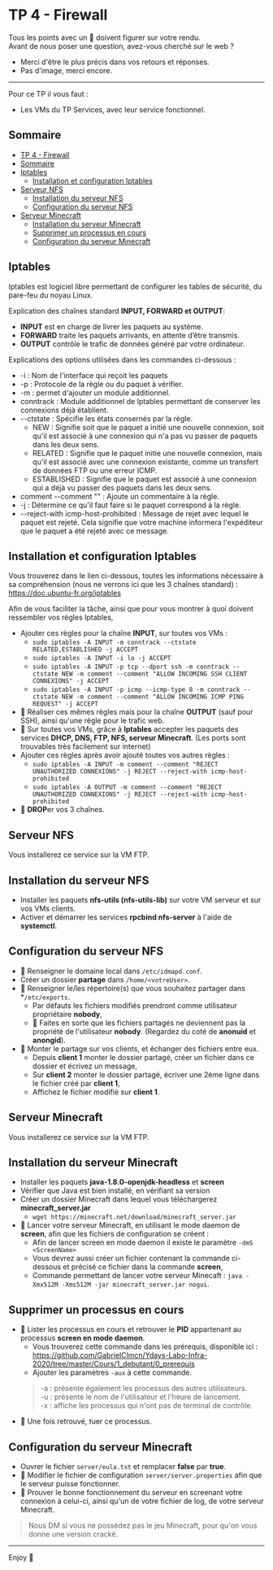 # TP 4 - Firewall

Tous les points avec un 👀 doivent figurer sur votre rendu.  
Avant de nous poser une question, avez-vous cherché sur le web ?  

- Merci d'être le plus précis dans vos retours et réponses.
- Pas d'image, merci encore.

---

Pour ce TP il vous faut :

- Les VMs du TP Services, avec leur service fonctionnel.

## Sommaire

- [TP 4 - Firewall](#tp-4---firewall)
- [Sommaire](#sommaire)
- [Iptables](#Iptables)
  - [Installation et configuration Iptables](#installation-et-configuration-iptables)
- [Serveur NFS](#serveur-nfs)
  - [Installation du serveur NFS](#installation-du-serveur-nfs)
  - [Configuration du serveur NFS](#configuration-du-serveur-nfs)
- [Serveur Minecraft](#serveur-minecraft)
  - [Installation du serveur Minecraft](#installation-du-serveur-minecraft)
  - [Supprimer un processus en cours](#supprimer-un-processus-en-cours)
  - [Configuration du serveur Minecraft](#configuration-du-serveur-minecraft)

## Iptables

Iptables est logiciel libre permettant de configurer les tables de sécurité, du pare-feu du noyau Linux.

Explication des chaînes standard **INPUT, FORWARD et OUTPUT**:

- **INPUT** est en charge de livrer les paquets au système.
- **FORWARD** traite les paquets arrivants, en attente d’être transmis.
- **OUTPUT** contrôle le trafic de données généré par votre ordinateur.

Explications des options utilisées dans les commandes ci-dessous :

- -i : Nom de l'interface qui reçoit les paquets
- -p : Protocole de la règle ou du paquet à vérifier.
- -m : permet d'ajouter un module additionnel.
- conntrack : Module additionnel de Iptables permettant de conserver les connexions déjà établient.
- --ctstate : Spécifie les états consernés par la règle.
  - NEW : Signifie soit que le paquet a initié une nouvelle connexion, soit qu'il est associé à une connexion qui n'a pas vu passer de paquets dans les deux sens.
  - RELATED : Signifie que le paquet initie une nouvelle connexion, mais qu'il est associé avec une connexion existante, comme un transfert de données FTP ou une erreur ICMP.
  - ESTABLISHED : Signifie que le paquet est associé à une connexion qui a déjà vu passer des paquets dans les deux sens.
- comment --comment "" : Ajoute un commentaire à la règle.
- -j : Détermine ce qu'il faut faire si le paquet correspond à la règle.
- --reject-with icmp-host-prohibited : Message de rejet avec lequel le paquet est rejeté. Cela signifie que votre machine informera l'expéditeur que le paquet a été rejeté avec ce message.

## Installation et configuration Iptables

Vous trouverez dans le lien ci-dessous, toutes les informations nécessaire à sa compréhension (nous ne verrons ici que les 3 chaînes standard) : <https://doc.ubuntu-fr.org/iptables>

Afin de vous faciliter la tâche, ainsi que pour vous montrer à quoi doivent ressembler vos règles Iptables,

- Ajouter ces règles pour la chaîne **INPUT**, sur toutes vos VMs :
  - `sudo iptables -A INPUT -m conntrack --ctstate RELATED,ESTABLISHED -j ACCEPT`
  - `sudo iptables -A INPUT -i lo -j ACCEPT`
  - `sudo iptables -A INPUT -p tcp --dport ssh -m conntrack --ctstate NEW -m comment --comment "ALLOW INCOMING SSH CLIENT CONNEXIONS" -j ACCEPT`
  - `sudo iptables -A INPUT -p icmp --icmp-type 8 -m conntrack --ctstate NEW -m comment --comment "ALLOW INCOMING ICMP PING REQUEST" -j ACCEPT`
- 👀 Réaliser ces mêmes règles mais pour la chaîne **OUTPUT** (sauf pour SSH), ainsi qu'une règle pour le trafic web.
- 👀 Sur toutes vos VMs, grâce à **Iptables** accepter les paquets des services **DHCP, DNS, FTP, NFS, serveur Minecraft**. (Les ports sont trouvables très facilement sur internet)
- Ajouter ces règles après avoir ajouté toutes vos autres règles :
  - `sudo iptables -A INPUT -m comment --comment "REJECT UNAUTHORIZED CONNEXIONS" -j REJECT --reject-with icmp-host-prohibited`
  - `sudo iptables -A OUTPUT -m comment --comment "REJECT UNAUTHORIZED CONNEXIONS" -j REJECT --reject-with icmp-host-prohibited`
- 👀 **DROP**er vos 3 chaînes.

## Serveur NFS

Vous installerez ce service sur la VM FTP.

## Installation du serveur NFS

- Installer les paquets **nfs-utils (nfs-utils-lib)** sur votre VM serveur et sur vos VMs clients.
- Activer et démarrer les services **rpcbind nfs-server** à l'aide de **systemctl**.

## Configuration du serveur NFS

- 👀 Renseigner le domaine local dans `/etc/idmapd.conf`.
- Créer un dossier **partage** dans `/home/<votreUser>`.
- 👀 Renseigner le/les répertoire(s) que vous souhaitez partager dans *`/etc/exports`.
  - Par défauts les fichiers modifiés prendront comme utilisateur propriétaire **nobody**,
  - 👀 Faites en sorte que les fichiers partagés ne deviennent pas la propriété de l'utilisateur **nobody**. (Regardez du coté de **anonuid** et **anongid**).
- 👀 Monter le partage sur vos clients, et échanger des fichiers entre eux.
  - Depuis **client 1** monter le dossier partagé, créer un fichier dans ce dossier et écrivez un message,
  - Sur **client 2** monter le dossier partagé, écriver une 2ème ligne dans le fichier créé par **client 1**,
  - Affichez le fichier modifié sur **client 1**.

## Serveur Minecraft

Vous installerez ce service sur la VM FTP.

## Installation du serveur Minecraft

- Installer les paquets **java-1.8.0-openjdk-headless** et **screen**
- Vérifier que Java est bien installé, en vérifiant sa version
- Créer un dossier Minecraft dans lequel vous téléchargerez **minecraft_server.jar**
  - `wget https://minecraft.net/download/minecraft_server.jar`
- 👀 Lancer votre serveur Minecraft, en utilisant le mode daemon de **screen**, afin que les fichiers de configuration se créent :
  - Afin de lancer screen en mode daemon il existe le paramètre `-dmS <ScreenName>`
  - Vous devrez aussi créer un fichier contenant la commande ci-dessous et précisé ce fichier dans la commande **screen**,
  - Commande permettant de lancer votre serveur Minecaft : `java -Xmx512M -Xms512M -jar minecraft_server.jar nogui`.

## Supprimer un processus en cours

- 👀 Lister les processus en cours et retrouver le **PID** appartenant au processus **screen en mode daemon**.
  - Vous trouverez cette commande dans les prérequis, disponible ici : <https://github.com/GabrielClmcn/Ydays-Labo-Infra-2020/tree/master/Cours/1_debutant/0_prerequis>
  - Ajouter les paramètres `-aux` à cette commande.
  > -a : présente également les processus des autres utilisateurs.\
  > -u : présente le nom de l'utilisateur et l'heure de lancement.\
  > -x : affiche les processus qui n'ont pas de terminal de contrôle.
- 👀 Une fois retrouvé, tuer ce processus.

## Configuration du serveur Minecraft

- Ouvrer le fichier `server/eula.txt` et remplacer **false** par **true**.
- 👀 Modifier le fichier de configuration `server/server.properties` afin que le serveur puisse fonctionner.
- 👀 Prouver le bonne fonctionnement du serveur en screenant votre connexion à celui-ci, ainsi qu'un de votre fichier de log, de votre serveur Minecraft.

> Nous DM si vous ne possédez pas le jeu Minecraft, pour qu'on vous donne une version cracké.
---

Enjoy 🎉
